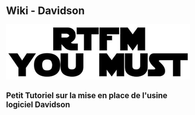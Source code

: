 # Wiki - Davidson

![;\)](.gitbook/assets/flat-550x550-075-f.u1.jpg)

## Petit Tutoriel sur la mise en place de l'usine logiciel Davidson

